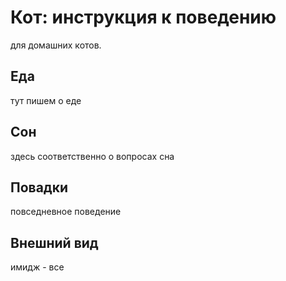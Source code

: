 # Кот: инструкция к поведению
для домашних котов.

## Еда
тут пишем о еде 
## Сон
здесь соответственно о вопросах сна
## Повадки
повседневное поведение
## Внешний вид
имидж - все